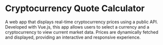 # Cryptocurrency Quote Calculator
A web app that displays real-time cryptocurrency prices using a public API. Developed with Vue.js, this app allows users to select a currency and a cryptocurrency to view current market data. Prices are dynamically fetched and displayed, providing an interactive and responsive experience.
